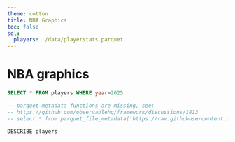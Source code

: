 ```yaml
---
theme: cotton
title: NBA Graphics
toc: false
sql:
  players: ./data/playerstats.parquet
---
```


# NBA graphics

```sql id=players
SELECT * FROM players WHERE year=2025
```

<!-- https://duckdb.org/docs/sql/functions/aggregates.html -->

```sql id=metadata display
-- parquet metadata functions are missing, see:
-- https://github.com/observablehq/framework/discussions/1813
-- select * from parquet_file_metadata('https://raw.githubusercontent.com/llimllib/nba_data/refs/heads/main/data/playerstats.parquet');
```

```sql show
DESCRIBE players
```
